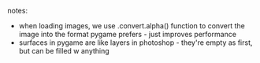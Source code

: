 notes:

- when loading images, we use .convert.alpha() function to convert the image into the format pygame prefers  - just improves performance
- surfaces in pygame are like layers in photoshop - they're empty as first, but can be filled w anything